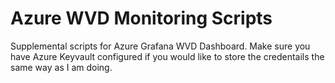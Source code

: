 # Azure WVD Monitoring Scripts
Supplemental scripts for Azure Grafana WVD Dashboard. Make sure you have Azure Keyvault configured if you would like to store the credentails the same way as I am doing. 
